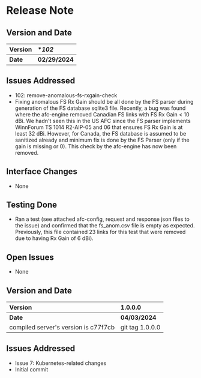 # Release Note

## **Version and Date**
|Version|**102*|
| :- | :- |
|**Date**|**02/29/2024**|

## **Issues Addressed**
 * 102: remove-anomalous-fs-rxgain-check
 * Fixing anomalous FS Rx Gain should be all done by the FS parser during generation of the FS database sqlite3 file. Recently, a bug was found where the afc-engine removed Canadian FS links with FS Rx Gain < 10 dBi. We hadn't seen this in the US AFC since the FS parser implements WinnForum TS 1014 R2-AIP-05 and 06 that ensures FS Rx Gain is at least 32 dBi. However, for Canada, the FS database is assumed to be sanitized already and minimum fix is done by the FS Parser (only if the gain is missing or 0). This check by the afc-engine has now been removed.

## **Interface Changes**
 * None

## **Testing Done**
 * Ran a test (see attached afc-config, request and response json files to the issue) and confirmed that the fs_anom.csv file is empty as expected. Previously, this file contained 23 links for this test that were removed due to having Rx Gain of 6 dBi).

## **Open Issues** 
 * None

## **Version and Date**
|Version|1.0.0.0|
| :- | :- |
|**Date**|**04/03/2024**|
|compiled server's version is c77f7cb | git tag 1.0.0.0|

## **Issues Addressed**
 * Issue 7: Kubernetes-related changes
 * Initial commit

